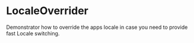 LocaleOverrider
===============

Demonstrator how to override the apps locale in case you need to provide fast Locale switching.
